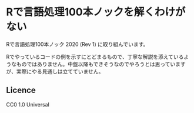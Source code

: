 # Rで言語処理100本ノックを解くわけがない

Rで言語処理100本ノック 2020 (Rev 1) に取り組んでいます。

Rでやっているコードの例を示すにとどまるもので、丁寧な解説を添えているようなものではありません。中盤以降もできそうなのでやろうとは思っていますが、実際にやる見通しは立てていません。

## Licence

CC0 1.0 Universal
